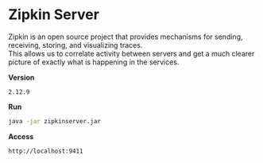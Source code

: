 # Zipkin Server

Zipkin is an open source project that provides mechanisms for sending, receiving, storing, and visualizing traces.<br> 
This allows us to correlate activity between servers and get a much clearer picture of exactly what is happening in the services.

**Version**
```
2.12.9
```

**Run**<br>

```bash
java -jar zipkinserver.jar
```

**Access**<br>
```
http://localhost:9411
```